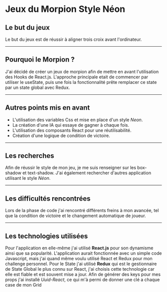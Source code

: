 # Jeux du Morpion Style Néon

## Le but du jeux 

Le but du jeux est de réussir à aligner trois croix avant l'ordinateur.

---

## Pourquoi le Morpion ?

J'ai décidé de créer un jeux de morpion afin de mettre en avant l'utilisation des Hooks de React.js.
L'approche principale etait de commencer par utiliser le useState, puis une fois la fonctionnalité prête remplacer ce state par un state global avec Redux.

---

## Autres points mis en avant

- L'utilisation des variables Css et mise en place d'un style *Neon*.
- La création d'une IA qui essaye de gagner à chaque fois.
- L'utilisation des composants React pour une réutilisabilité.
- Création d'une logique de condition de victoire.
---

## Les recherches

Afin de réussir le style de mon jeu, je me suis renseigner sur les box-shadow et text-shadow.
J'ai également rechercher d'autres application utilisant le style *Néon*.

---
## Les difficultés rencontrées ##

Lors de la phase de code j'ai rencontré différents freins à mon avancée, tel que la condition de victoire et le changement automatique de joueur.

---
## Les technologies utilisées

Pour l'application en elle-même j'ai utilisé **React.js** pour son dynamisme ainsi que sa popularité. 
L'application aurait fonctionnée avec un simple code Javascript, mais j'ai quand même voulu utilisé React et Redux pour mon challenge personnel.
Pour le State j'ai utilisé **Redux** qui est le gestionnaire de State Global le plus connu sur React, j'ai choisis cette technologie car elle est fiable et est souvent mise a jour.
Afin de générer des keys pour mes props j'ai installé *Uuid-React*, ce qui m'à permi de donner une clé a chaque case de mon Grid